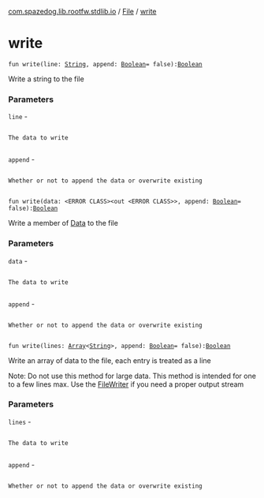 [com.spazedog.lib.rootfw.stdlib.io](../index.md) / [File](index.md) / [write](.)

# write

`fun write(line: `[`String`](https://kotlinlang.org/api/latest/jvm/stdlib/kotlin/-string/index.html)`, append: `[`Boolean`](https://kotlinlang.org/api/latest/jvm/stdlib/kotlin/-boolean/index.html)` = false): `[`Boolean`](https://kotlinlang.org/api/latest/jvm/stdlib/kotlin/-boolean/index.html)

Write a string to the file

### Parameters

`line` -

```

```
    The data to write
```

```

`append` -

```

```
    Whether or not to append the data or overwrite existing
```

```

`fun write(data: <ERROR CLASS><out <ERROR CLASS>>, append: `[`Boolean`](https://kotlinlang.org/api/latest/jvm/stdlib/kotlin/-boolean/index.html)` = false): `[`Boolean`](https://kotlinlang.org/api/latest/jvm/stdlib/kotlin/-boolean/index.html)

Write a member of [Data](#) to the file

### Parameters

`data` -

```

```
    The data to write
```

```

`append` -

```

```
    Whether or not to append the data or overwrite existing
```

```

`fun write(lines: `[`Array`](https://kotlinlang.org/api/latest/jvm/stdlib/kotlin/-array/index.html)`<`[`String`](https://kotlinlang.org/api/latest/jvm/stdlib/kotlin/-string/index.html)`>, append: `[`Boolean`](https://kotlinlang.org/api/latest/jvm/stdlib/kotlin/-boolean/index.html)` = false): `[`Boolean`](https://kotlinlang.org/api/latest/jvm/stdlib/kotlin/-boolean/index.html)

Write an array of data to the file, each entry is treated as a line

Note: Do not use this method for large data. This method is intended for one to a
few lines max. Use the [FileWriter](../-file-writer/index.md) if you need a proper output stream

### Parameters

`lines` -

```

```
    The data to write
```

```

`append` -

```

```
    Whether or not to append the data or overwrite existing
```

```

